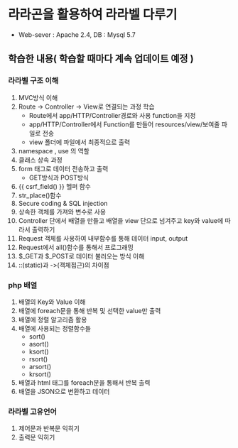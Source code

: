 # 라라곤을 활용하여 라라벨 다루기
* Web-sever : Apache 2.4, DB : Mysql 5.7
## 학습한 내용( 학습할 때마다 계속 업데이트 예정 ) 
### 라라벨 구조 이해
1. MVC방식 이해
2. Route -> Controller -> View로 연결되는 과정 학습
    - Route에서 app/HTTP/Controller경로와 사용 function을 지정
    - app/HTTP/Controller에서 Function를 만들어 resources/view/보여줄 파일로 전송
    - view 폴더에 파일에서 최종적으로 출력
3. namespace , use 의 역할
4. 클래스 상속 과정
5. form 태그로 데이터 전송하고 출력
    - GET방식과 POST방식 
6. {{ csrf_field() }} 헬퍼 함수
7. str_place()함수
8. Secure coding & SQL injection
9. 상속한 객체를 가져와 변수로 사용
10. Controller 단에서 배열을 만들고 배열을 view 단으로 넘겨주고 key와 value에 따라서 출력하기
11. Request 객체를 사용하여 내부함수를 통해 데이터 input, output
12. Request에서 all()함수를 통해서 프로그래밍
13. $_GET과 $_POST로 데이터 불러오는 방식 이해 
14. ::(static)과 ->(객체접근)의 차이점
### php 배열
1. 배열의 Key와 Value 이해
2. 배열에 foreach문을 통해 반복 및 선택한 value만 출력
3. 배열에 정렬 알고리즘 활용
4. 배열에 사용되는 정렬함수들
    - sort()
    - asort()
    - ksort()
    - rsort()
    - arsort()
    - krsort() 
5. 배열과 html 태그를 foreach문을 통해서 반복 출력
6. 배열을 JSON으로 변환하고 데이터 
### 라라벨 고유언어
1. 제어문과 반복문 익히기
2. 출력문 익히기

